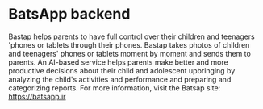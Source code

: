 # BatsApp backend

Bastap helps parents to have full control over their children and teenagers 'phones or tablets through their phones. Bastap takes photos of children and teenagers' phones or tablets moment by moment and sends them to parents. An AI-based service helps parents make better and more productive decisions about their child and adolescent upbringing by analyzing the child's activities and performance and preparing and categorizing reports. For more information, visit the Batsap site: https://batsapp.ir
